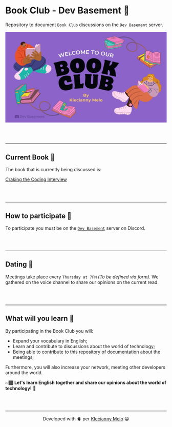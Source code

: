 # Book Club - Dev Basement 💜

Repository to document `Book Club` discussions on the `Dev Basement` server.

![Book Club Presentation](assets/book-club-presentation.jpg)

<br>
<br>

---

## Current Book 📖

The book that is currently being discussed is:

[Craking the Coding Interview](https://www.amazon.com/Cracking-Coding-Interview-Programming-Questions/dp/0984782850)

<br>
<br>

---

## How to participate 🤔

To participate you must be on the [`Dev Basement`](https://dev.to/danielhe4rt/im-creating-a-new-tech-community-42mh) server on Discord.

<br>
<br>

---

## Dating 📆

Meetings take place every `Thursday at 7PM` _(To be defined via form)_. We gathered on the voice channel to share our opinions on the current read.

<br>
<br>

---

## What will you learn 🧠

By participating in the Book Club you will:

- Expand your vocabulary in English;
- Learn and contribute to discussions about the world of technology;
- Being able to contribute to this repository of documentation about the meetings;

Furthermore, you will also increase your network, meeting other developers around the world.

👉🏾 **Let's learn English together and share our opinions about the world of technology!** 💜

<br>
<br>

---

<p align="center">Developed with 🫀 per <a href="https://www.linkedin.com/in/kecbm/" target="_blank" rel="noopener noreferrer">Klecianny Melo</a> 😁</p>